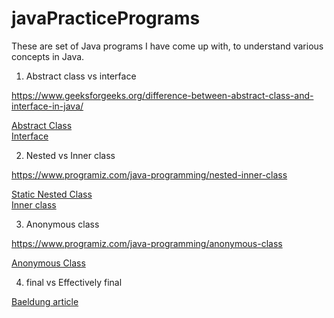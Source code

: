 # javaPracticePrograms
 
These are set of Java programs I have come up with, to understand various concepts in Java.

1. Abstract class vs interface

https://www.geeksforgeeks.org/difference-between-abstract-class-and-interface-in-java/

[Abstract Class](https://github.com/abiskris/javaPracticePrograms/blob/b2a4da3b7895f00b8ff0f931bac843b7ea64adb3/src/Person.java)\
[Interface](https://github.com/abiskris/javaPracticePrograms/blob/b2a4da3b7895f00b8ff0f931bac843b7ea64adb3/src/Shape.java)

2. Nested vs Inner class

https://www.programiz.com/java-programming/nested-inner-class

[Static Nested Class](https://github.com/abiskris/javaPracticePrograms/blob/b2a4da3b7895f00b8ff0f931bac843b7ea64adb3/src/Motherboard.java)\
[Inner class](https://github.com/abiskris/javaPracticePrograms/blob/b2a4da3b7895f00b8ff0f931bac843b7ea64adb3/src/Car.java)


3. Anonymous class

https://www.programiz.com/java-programming/anonymous-class

[Anonymous Class](https://github.com/abiskris/javaPracticePrograms/blob/b2a4da3b7895f00b8ff0f931bac843b7ea64adb3/src/Polygon.java)

4. final vs Effectively final

[Baeldung article](https://www.baeldung.com/java-effectively-final)
